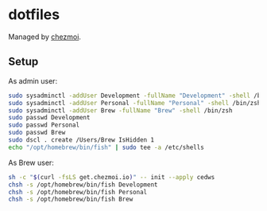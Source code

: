 # dotfiles

Managed by [chezmoi](https://www.chezmoi.io).

## Setup

As admin user:

```bash
sudo sysadminctl -addUser Development -fullName "Development" -shell /bin/zsh
sudo sysadminctl -addUser Personal -fullName "Personal" -shell /bin/zsh
sudo sysadminctl -addUser Brew -fullName "Brew" -shell /bin/zsh
sudo passwd Development
sudo passwd Personal
sudo passwd Brew
sudo dscl . create /Users/Brew IsHidden 1
echo "/opt/homebrew/bin/fish" | sudo tee -a /etc/shells
```

As Brew user:

```bash
sh -c "$(curl -fsLS get.chezmoi.io)" -- init --apply cedws
chsh -s /opt/homebrew/bin/fish Development
chsh -s /opt/homebrew/bin/fish Personal
chsh -s /opt/homebrew/bin/fish Brew
```
